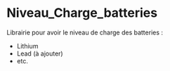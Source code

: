 # Niveau_Charge_batteries
Librairie pour avoir le niveau de charge des batteries :
* Lithium
* Lead (à ajouter)
* etc.
